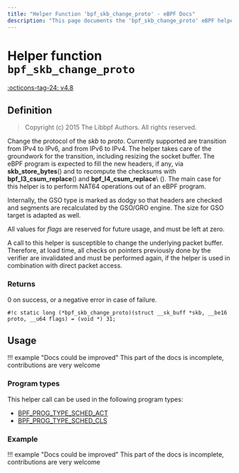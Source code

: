```yaml
---
title: "Helper Function 'bpf_skb_change_proto' - eBPF Docs"
description: "This page documents the 'bpf_skb_change_proto' eBPF helper function, including its defintion, usage, program types that can use it, and examples."
---
```

# Helper function `bpf_skb_change_proto`

<!-- [FEATURE_TAG](bpf_skb_change_proto) -->
[:octicons-tag-24: v4.8](https://github.com/torvalds/linux/commit/6578171a7ff0c31dc73258f93da7407510abf085)
<!-- [/FEATURE_TAG] -->

## Definition

> Copyright (c) 2015 The Libbpf Authors. All rights reserved.


<!-- [HELPER_FUNC_DEF] -->
Change the protocol of the _skb_ to _proto_. Currently supported are transition from IPv4 to IPv6, and from IPv6 to IPv4. The helper takes care of the groundwork for the transition, including resizing the socket buffer. The eBPF program is expected to fill the new headers, if any, via **skb_store_bytes**() and to recompute the checksums with **bpf_l3_csum_replace**() and **bpf_l4_csum_replace**\ (). The main case for this helper is to perform NAT64 operations out of an eBPF program.

Internally, the GSO type is marked as dodgy so that headers are checked and segments are recalculated by the GSO/GRO engine. The size for GSO target is adapted as well.

All values for _flags_ are reserved for future usage, and must be left at zero.

A call to this helper is susceptible to change the underlying packet buffer. Therefore, at load time, all checks on pointers previously done by the verifier are invalidated and must be performed again, if the helper is used in combination with direct packet access.

### Returns

0 on success, or a negative error in case of failure.

`#!c static long (*bpf_skb_change_proto)(struct __sk_buff *skb, __be16 proto, __u64 flags) = (void *) 31;`
<!-- [/HELPER_FUNC_DEF] -->

## Usage

!!! example "Docs could be improved"
    This part of the docs is incomplete, contributions are very welcome

### Program types

This helper call can be used in the following program types:

<!-- DO NOT EDIT MANUALLY -->
<!-- [HELPER_FUNC_PROG_REF] -->
 * [BPF_PROG_TYPE_SCHED_ACT](../program-type/BPF_PROG_TYPE_SCHED_ACT.md)
 * [BPF_PROG_TYPE_SCHED_CLS](../program-type/BPF_PROG_TYPE_SCHED_CLS.md)
<!-- [/HELPER_FUNC_PROG_REF] -->

### Example

!!! example "Docs could be improved"
    This part of the docs is incomplete, contributions are very welcome
